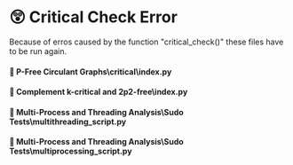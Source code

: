 # 😲 Critical Check Error
Because of erros caused by the function "critical_check()" these files have to be run again.

#### 📂 P-Free Circulant Graphs\critical\index.py

#### 📂 Complement k-critical and 2p2-free\index.py

#### 📂 Multi-Process and Threading Analysis\Sudo Tests\multithreading_script.py

#### 📂 Multi-Process and Threading Analysis\Sudo Tests\multiprocessing_script.py